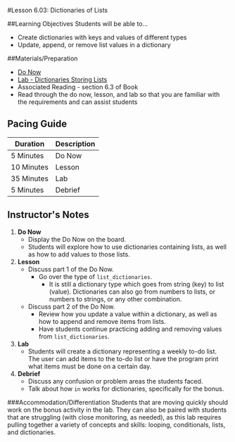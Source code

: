#Lesson 6.03: Dictionaries of Lists

##Learning Objectives
Students will be able to...

* Create dictionaries with keys and values of different types
* Update, append, or remove list values in a dictionary

##Materials/Preparation
* [Do Now]
* [Lab - Dictionaries Storing Lists]
* Associated Reading - section 6.3 of Book
*  Read through the do now, lesson, and lab so that you are familiar with the requirements and can assist students

## Pacing Guide
| **Duration**   | **Description** |
| ---------- | ----------- |
| 5 Minutes  | Do Now      |
| 10 Minutes | Lesson      |
| 35 Minutes | Lab         |
| 5 Minutes | Debrief     |

## Instructor's Notes

1. **Do Now**
    * Display the Do Now on the board.
    * Students will explore how to use dictionaries containing lists, as well as how to add values to those lists.
2. **Lesson**
	* Discuss part 1 of the Do Now.
		* Go over the type of `list_dictionaries`. 
		    * It is still a dictionary type which goes from string (key) to list (value). Dictionaries can also go from numbers to lists, or numbers to strings, or any other combination. 
	* Discuss part 2 of the Do Now. 
		* Review how you update a value within a dictionary, as well as how to append and remove items from lists. 
		* Have students continue practicing adding and removing values from `list_dictionaries`.  
3. **Lab**	
	* Students will create a dictionary representing a weekly to-do list. The user can add items to the to-do list or have the program print what items must be done on a certain day.
4. **Debrief**
	* Discuss any confusion or problem areas the students faced. 
	* Talk about how `in` works for dictionaries, specifically for the bonus.

###Accommodation/Differentiation
Students that are moving quickly should work on the bonus activity in the lab. They can also be paired with students that are struggling (with close monitoring, as needed), as this lab requires pulling together a variety of concepts and skills: looping, conditionals, lists, and dictionaries.

[Do Now]: do_now.md
[Lab - Dictionaries Storing Lists]: lab.md
